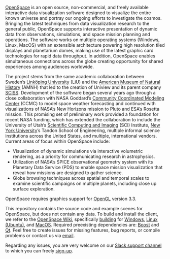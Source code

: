 [OpenSpace](http://openspaceproject.com) is an open source, non-commercial, and freely available interactive data visualization software designed to visualize the entire known universe and portray our ongoing efforts to investigate the cosmos.  Bringing the latest techniques from data visualization research to the general public, OpenSpace supports interactive presentation of dynamic data from observations, simulations, and space mission planning and operations.  The software works on multiple operating systems (Windows, Linux, MacOS) with an extensible architecture powering high resolution tiled displays and planetarium domes, making use of the latest graphic card technologies for rapid data throughput.  In addition, OpenSpace enables simultaneous connections across the globe creating opportunity for shared experiences among audiences worldwide.

The project stems from the same academic collaboration between Sweden’s [Linköping University](https://www.liu.se) (LiU) and the [American Museum of Natural History](https://www.amnh.org) (AMNH) that led to the creation of Uniview and its parent company [SCISS](http://sciss.se).  Development of the software began several years ago through a close collaboration with NASA Goddard’s [Community Coordinated Modeling Center](https://ccmc.gsfc.nasa.gov) (CCMC) to model space weather forecasting and continued with visualizations of NASA’s New Horizons mission to Pluto and ESA’s Rosetta mission.  This promising set of preliminary work provided a foundation for recent NASA funding, which has extended the collaboration to include the University of Utah’s [Scientific Computing and Imaging](https://www.sci.utah.edu) (SCI) Institute, [New York University](https://www.nyu.edu)’s Tandon School of Engineering, multiple informal science institutions across the United States, and multiple, international vendors.  Current areas of focus within OpenSpace include:

- Visualization of dynamic simulations via interactive volumetric rendering, as a priority for communicating research in astrophysics.
- Utilization of NASA’s SPICE observational geometry system with its Planetary Data Service (PDS) to enable space mission visualization that reveal how missions are designed to gather science.
- Globe browsing techniques across spatial and temporal scales to examine scientific campaigns on multiple planets, including close up surface exploration.

OpenSpace requires graphics support for [OpenGL](https://www.opengl.org/) version 3.3.

This repository contains the source code and example scenes for OpenSpace, but does not contain any data.  To build and install the client, we refer to the [OpenSpace Wiki](http://wiki.openspaceproject.com/), specifically [building](http://wiki.openspaceproject.com/docs/developers/compiling/general) for [Windows](http://wiki.openspaceproject.com/docs/developers/compiling/windows), [Linux (Ubuntu)](http://wiki.openspaceproject.com/docs/developers/compiling/ubuntu), and [MacOS](http://wiki.openspaceproject.com/docs/developers/compiling/macos).  Required preexisting dependencies are: [Boost](http://www.boost.org/) and [Qt](http://www.qt.io/download).  Feel free to create issues for missing features, bug reports, or compile problems or contact us via [email](mailto:alexander.bock@me.com?subject=OpenSpace:).

Regarding any issues, you are very welcome on our [Slack support channel](https://openspacesupport.slack.com) to which you can freely [sign-up](https://join.slack.com/t/openspacesupport/shared_invite/enQtMjUxNzUyMTQ1ODQxLTI4YjNmMTY3ZDI1N2Q1NWM1ZjQ1NTQyNzAxM2YyMGQ5Y2NmYWJiNjI1NjU4YTkyNTc5ZDE5NzdhNGM2YmUzYTk).
